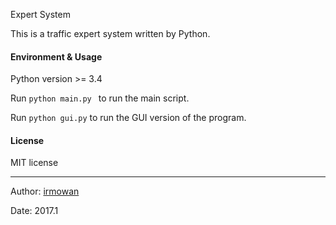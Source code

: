 Expert System

This is a traffic expert system written by Python.

#### Environment & Usage

Python version >= 3.4

Run `python main.py ` to run the main script.

Run `python gui.py` to run the GUI version of the program.

#### License

MIT license

---

Author: [irmowan](https://github.com/irmowan)

Date: 2017.1